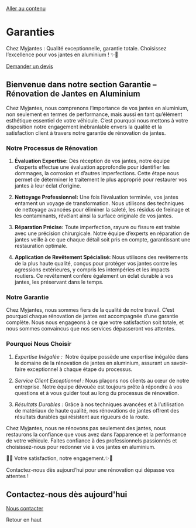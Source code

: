 [Aller au contenu](https://myjantes.fr/garanties/#content "Aller au contenu")

# Garanties

Chez Myjantes : Qualité exceptionnelle, garantie totale. Choisissez l’excellence pour vos jantes en aluminium ! ✨🔧

[Demander un devis](https://myjantes.fr/contact/)

## Bienvenue dans notre section Garantie – Rénovation de Jantes en Aluminium

Chez Myjantes, nous comprenons l’importance de vos jantes en aluminium, non seulement en termes de performance, mais aussi en tant qu’élément esthétique essentiel de votre véhicule. C’est pourquoi nous mettons à votre disposition notre engagement inébranlable envers la qualité et la satisfaction client à travers notre garantie de rénovation de jantes.

### Notre Processus de Rénovation

1. **Évaluation Expertise:** Dès réception de vos jantes, notre équipe d’experts effectue une évaluation approfondie pour identifier les dommages, la corrosion et d’autres imperfections. Cette étape nous permet de déterminer le traitement le plus approprié pour restaurer vos jantes à leur éclat d’origine.

2. **Nettoyage Professionnel:** Une fois l’évaluation terminée, vos jantes entament un voyage de transformation. Nous utilisons des techniques de nettoyage avancées pour éliminer la saleté, les résidus de freinage et les contaminants, révélant ainsi la surface originale de vos jantes.

3. **Réparation Précise:** Toute imperfection, rayure ou fissure est traitée avec une précision chirurgicale. Notre équipe d’experts en réparation de jantes veille à ce que chaque détail soit pris en compte, garantissant une restauration optimale.

4. **Application de Revêtement Spécialisé:** Nous utilisons des revêtements de la plus haute qualité, conçus pour protéger vos jantes contre les agressions extérieures, y compris les intempéries et les impacts routiers. Ce revêtement confère également un éclat durable à vos jantes, les préservant dans le temps.


### Notre Garantie

Chez Myjantes, nous sommes fiers de la qualité de notre travail. C’est pourquoi chaque rénovation de jantes est accompagnée d’une garantie complète. Nous nous engageons à ce que votre satisfaction soit totale, et nous sommes convaincus que nos services dépasseront vos attentes.

### Pourquoi Nous Choisir

1. _Expertise Inégalée :_  Notre équipe possède une expertise inégalée dans le domaine de la rénovation de jantes en aluminium, assurant un savoir-faire exceptionnel à chaque étape du processus.

2. _Service Client Exceptionnel :_ Nous plaçons nos clients au cœur de notre entreprise. Notre équipe dévouée est toujours prête à répondre à vos questions et à vous guider tout au long du processus de rénovation.

3. _Résultats Durables :_ Grâce à nos techniques avancées et à l’utilisation de matériaux de haute qualité, nos rénovations de jantes offrent des résultats durables qui résistent aux rigueurs de la route.


Chez Myjantes, nous ne rénovons pas seulement des jantes, nous restaurons la confiance que vous avez dans l’apparence et la performance de votre véhicule. Faites confiance à des professionnels passionnés et choisissez-nous pour redonner vie à vos jantes en aluminium.

🔧✨ Votre satisfaction, notre engagement.✨🔧

Contactez-nous dès aujourd’hui pour une rénovation qui dépasse vos attentes !

## Contactez-nous dès aujourd'hui

[Nous contacter](https://myjantes.fr/contact/)

Retour en haut